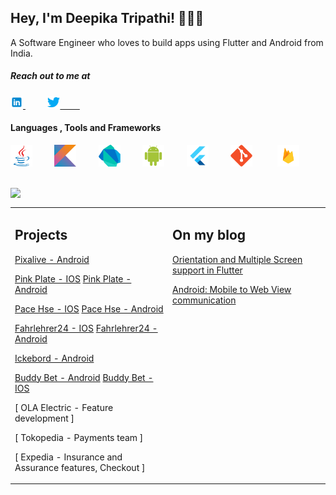 ## Hey, I'm Deepika Tripathi! 🙋🏻‍♀️ 

A Software Engineer who loves to build apps using Flutter and Android from India. 

##### Reach out to me at
<a href="https://www.linkedin.com/in/deepika-dt/">
  <img alt="Deepika's Linkedin" height="20" src="https://github.com/deepikadt/Assets/blob/main/linkedin.png" />
</a>&nbsp;&nbsp;&nbsp;&nbsp;&nbsp;&nbsp;&nbsp;&nbsp;

<a href="https://twitter.com/dtechify">
  <img alt="Deepika's Twitter" height="20" src="https://github.com/deepikadt/Assets/blob/main/twitter.png" />&nbsp;&nbsp;&nbsp;&nbsp;&nbsp;&nbsp;&nbsp;&nbsp;
</a>


#### Languages , Tools and Frameworks
<img src="https://github.com/deepikadt/Assets/blob/main/java_image.svg" height="35">&nbsp;&nbsp;&nbsp;&nbsp;&nbsp;&nbsp;&nbsp;&nbsp;
<img src="https://github.com/deepikadt/Assets/blob/main/kotlin_image.svg" height="35">&nbsp;&nbsp;&nbsp;&nbsp;&nbsp;&nbsp;&nbsp;&nbsp;
<img src="https://github.com/deepikadt/Assets/blob/main/dart_image.svg" height="35"/>&nbsp;&nbsp;&nbsp;&nbsp;&nbsp;&nbsp;&nbsp;&nbsp;
<img src="https://github.com/deepikadt/Assets/blob/main/android_image.svg" height="35"/>&nbsp;&nbsp;&nbsp;&nbsp;&nbsp;&nbsp;&nbsp;&nbsp;
<img src="https://github.com/deepikadt/Assets/blob/main/flutter.svg" height="35"/>&nbsp;&nbsp;&nbsp;&nbsp;&nbsp;&nbsp;&nbsp;&nbsp;
<img src="https://github.com/deepikadt/Assets/blob/main/git_image.svg" width="35px">&nbsp;&nbsp;&nbsp;&nbsp;&nbsp;&nbsp;&nbsp;&nbsp;&nbsp;
<img src="https://github.com/deepikadt/Assets/blob/main/firebase.svg" width="35px">&nbsp;&nbsp;&nbsp;&nbsp;&nbsp;&nbsp;&nbsp;&nbsp;&nbsp;

<br/>

 <a href="https://github.com/deepikadt">
  <img align="left" src="https://github-readme-stats.vercel.app/api/top-langs/?username=deepikadt&theme=light&hide_langs_below=1" />
</a>

<br/>

<table><tr><td valign="top" width="50%">
  
## Projects
  
[Pixalive - Android ](https://play.google.com/store/apps/details?id=com.pixalive)
  
[Pink Plate - IOS](https://appadvice.com/app/pink-plate/1500373107) 
[Pink Plate - Android](https://play.google.com/store/apps/details?id=com.pink_plate) 
  
[Pace Hse - IOS](https://play.google.com/store/apps/details?id=com.teknobuilt.pace_hse)
[Pace Hse - Android](https://play.google.com/store/apps/details?id=com.teknobuilt.pace_hse)
  
[Fahrlehrer24 - IOS](https://apps.apple.com/in/app/fahrlehrer24-driving-school/id468341446)
[Fahrlehrer24 - Android](https://play.google.com/store/apps/details?id=com.tigerlab.fahrlehrer&hl=en_IN&gl=US)
  
[Ickebord - Android](https://play.google.com/store/apps/details?id=com.ickebord.ariana&showAllReviews=true)
  
[Buddy Bet - Android](https://play.google.com/store/apps/details?id=com.buddybet.client&hl=en&gl=US&showAllReviews=true)
[Buddy Bet - IOS](https://apps.apple.com/au/app/buddybet/id1525172529)
  
[ OLA Electric - Feature development ] 

[ Tokopedia - Payments team ]

[ Expedia - Insurance and Assurance features, Checkout ]
  
  <td valign="top" width="50%">
  
## On my blog
  
[Orientation and Multiple Screen support in Flutter](https://medium.com/@deepikatripathi/orientation-and-multiple-screen-support-in-flutter-37a0a8eba55)
  
[Android: Mobile to Web View communication]() 
</table>
